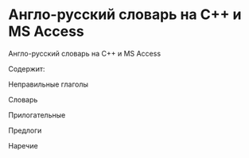 # Англо-русский словарь на C++ и MS Access
Англо-русский словарь на C++ и MS Access

Содержит:

Неправильные глаголы

Словарь

Прилогательные

Предлоги

Наречие
